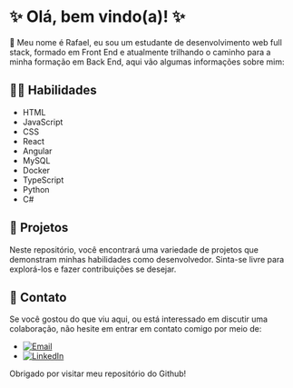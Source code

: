 
# ✨ Olá, bem vindo(a)! ✨

👋 Meu nome é Rafael, eu sou um estudante de desenvolvimento web full stack, formado em Front End e atualmente trilhando o caminho para a minha formação em Back End, aqui vão algumas informações sobre mim:


## 👨‍💻 Habilidades
- HTML
- JavaScript
- CSS
- React
- Angular
- MySQL
- Docker
- TypeScript
- Python
- C#



## 🔧 Projetos
Neste repositório, você encontrará uma variedade de projetos que demonstram minhas habilidades como desenvolvedor. Sinta-se livre para explorá-los e fazer contribuições se desejar.
## 🔗 Contato
Se você gostou do que viu aqui, ou está interessado em discutir uma colaboração, não hesite em entrar em contato comigo por meio de:

- [![Email](https://img.shields.io/badge/-Email-D14836?style=for-the-badge&logo=gmail&logoColor=white)](https://mail.google.com/mail/u/0/?source=mailto&to=rafael.almeida.alves.2002@gmail.com&fs=1&tf=cm)
- [![LinkedIn](https://img.shields.io/badge/-LinkedIn-0077B5?style=for-the-badge&logo=linkedin&logoColor=white)](https://www.linkedin.com/in/rafaaalves)


Obrigado por visitar meu repositório do Github!
